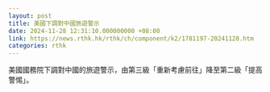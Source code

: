 ```yaml
---
layout: post
title: 美國下調對中國旅遊警示
date: 2024-11-28 12:31:10.000000000 +08:00
link: https://news.rthk.hk/rthk/ch/component/k2/1781197-20241128.htm
categories: rthk
---
```


美國國務院下調對中國的旅遊警示，由第三級「重新考慮前往」降至第二級「提高警惕」。
